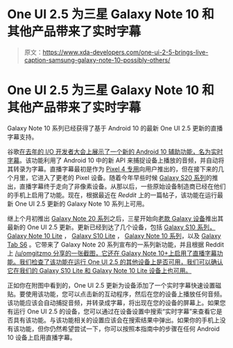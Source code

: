# One UI 2.5 为三星 Galaxy Note 10 和其他产品带来了实时字幕

> 原文：<https://www.xda-developers.com/one-ui-2-5-brings-live-caption-samsung-galaxy-note-10-possibly-others/>

# One UI 2.5 为三星 Galaxy Note 10 和其他产品带来了实时字幕

Galaxy Note 10 系列已经获得了基于 Android 10 的最新 One UI 2.5 更新的直播字幕支持。

谷歌[在去年的 I/O 开发者大会上展示了一个新的 Android 10 辅助功能，名为](https://www.xda-developers.com/google-accessibility-live-caption-android-q-live-relay-live-transcribe/)[实时字幕](https://www.xda-developers.com/google-accessibility-live-caption-android-q-live-relay-live-transcribe/)。该功能利用了 Android 10 中的新 API 来捕捉设备上播放的音频，并自动将其转录为字幕。直播字幕最初是作为 [Pixel 4 专用](https://www.xda-developers.com/google-pixel-4-specs-features-pricing-availability/)向用户推出的，但在接下来的几个月里，它进入了更老的 Pixel 设备。随着今年早些时候 [Galaxy S20 系列](https://www.xda-developers.com/samsung-galaxy-s20-google-live-caption/)的推出，直播字幕终于走向了非像素设备。从那以后，一些原始设备制造商已经在他们的手机上启用了功能。现在，根据最近在 *Reddit* 上的一篇帖子，该功能在运行最新 One UI 2.5 更新的 Galaxy Note 10 系列上可用。

继上个月初推出 [Galaxy Note 20 系列](https://www.xda-developers.com/samsung-galaxy-note-20/)之后，三星开始向[老款 Galaxy 设备](https://www.xda-developers.com/samsung-galaxy-phones-one-ui-2-5-list/)推出其最新的 One UI 2.5 更新。更新已经到达了几个设备，包括 [Galaxy S10 系列，Galaxy Note 10 Lite](https://www.xda-developers.com/samsung-galaxy-s10-series-one-ui-2-5-update-september-2020-patch/) ， [Galaxy S10 Lite](https://www.xda-developers.com/samsung-galaxy-s10-lite-one-ui-2-5-update/) ， [Galaxy Note 10 系列](https://www.xda-developers.com/samsung-galaxy-note-10-note-10-receive-one-ui-2-5-with-september-2020-security-patches/)，以及 [Galaxy Tab S6](https://www.xda-developers.com/samsung-one-ui-2-5-update-galaxy-tab-s6/) 。它带来了 Galaxy Note 20 系列宣布的一系列新功能，并且根据 Reddit 上 [/u/omgitzmo 分享的一张截图，它还在 Galaxy Note 10+上启用了直播字幕功能。我们检查了该功能在运行 One UI 2.5 的其他设备上是否可用，我们可以确认它在我们的 Galaxy S10 Lite 和 Galaxy Note 10 Lite 设备上也可用。](https://www.reddit.com/r/galaxynote10/comments/itbyqr/live_caption_feature_available_on_one_ui_25/)

正如你在附图中看到的，One UI 2.5 更新为设备添加了一个实时字幕快速设置磁贴。要使用该功能，您可以点击新的互动程序，然后在您的设备上播放任何音频。该功能应该会自动捕捉音频，并转录成字幕，将出现在您的设备的屏幕上。如果您有运行 One UI 2.5 的设备，您可以通过在设备设置中搜索“实时字幕”来查看它是否具有该功能。与该功能相关的设置应该会在搜索结果中弹出。如果你的手机上没有该功能，但你仍然希望尝试一下，你可以按照本指南中的步骤在任何 Android 10 设备上启用直播字幕。